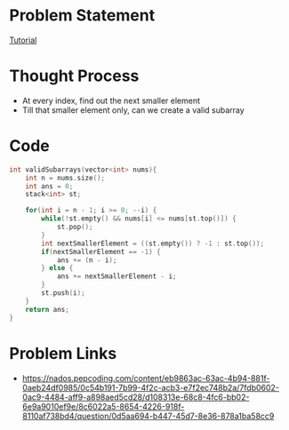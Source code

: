 # Problem Statement

[Tutorial](https://www.youtube.com/watch?v=P0Fz-ZIVY5k&list=PL-Jc9J83PIiE1_SifBEWRsD-fzxrvkja9&index=24)

# Thought Process
- At every index, find out the next smaller element
- Till that smaller element only, can we create a valid subarray

# Code
```cpp
int validSubarrays(vector<int> nums){
    int n = nums.size();
    int ans = 0;
    stack<int> st;

    for(int i = n - 1; i >= 0; --i) {
        while(!st.empty() && nums[i] <= nums[st.top()]) {
            st.pop();
        }
        int nextSmallerElement = ((st.empty()) ? -1 : st.top());
        if(nextSmallerElement == -1) {
            ans += (n - i);
        } else {
            ans += nextSmallerElement - i;
        }
        st.push(i);
    }
    return ans;
}
```

# Problem Links
- https://nados.pepcoding.com/content/eb9863ac-63ac-4b94-881f-0aeb24df0985/0c54b191-7b99-4f2c-acb3-e7f2ec748b2a/7fdb0602-0ac9-4484-aff9-a898aed5cd28/d108313e-68c8-4fc6-bb02-6e9a9010ef9e/8c6022a5-8654-4226-918f-8110af738bd4/question/0d5aa694-b447-45d7-8e36-878a1ba58cc9
